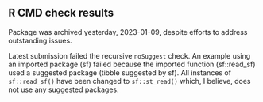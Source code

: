 ## R CMD check results

Package was archived yesterday, 2023-01-09, despite efforts to address outstanding issues. 

Latest submission failed the recursive `noSuggest` check. An example using an imported package (sf) failed because the imported function (sf::read_sf) used a suggested package (tibble suggested by sf). All instances of `sf::read_sf()` have been changed to `sf::st_read()` which, I believe, does not use any suggested packages. 
